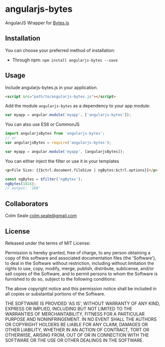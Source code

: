 # angularjs-bytes
AngularJS Wrapper for [Bytes.js](https://github.com/visionmedia/bytes.js) 

Installation
------------

You can choose your preferred method of installation:
* Through npm: `npm install angularjs-bytes --save`

Usage
-----
Include angularjs-bytes.js in your application.

```html
<script src="path/to/angularjs-bytes.js"></script>
```
Add the module `angularjs-bytes` as a dependency to your app module:

```js
var myapp = angular.module('myapp', ['angularjs-bytes']);
```

You can also use ES6 or CommonJS
```js
import angularjsBytes from 'angularjs-bytes';
// or
var angularjsBytes = require('angularjs-bytes');

var myapp = angular.module('myapp', [angularjsBytes]);
```

You can either inject the filter or use it in your templates
```html
<p>File Size: {{$ctrl.document.fileSize | ngBytes:$ctrl.options}}</p>
```
```js
const ngBytes = $filter('ngBytes');
ngBytes(1024);
// output: '1KB'
```

Collaborators
------------

Colm Seale <colm.seale@gmail.com>

License
----

Released under the terms of MIT License:

Permission is hereby granted, free of charge, to any person obtaining
a copy of this software and associated documentation files (the
'Software'), to deal in the Software without restriction, including
without limitation the rights to use, copy, modify, merge, publish,
distribute, sublicense, and/or sell copies of the Software, and to
permit persons to whom the Software is furnished to do so, subject to
the following conditions:

The above copyright notice and this permission notice shall be
included in all copies or substantial portions of the Software.

THE SOFTWARE IS PROVIDED 'AS IS', WITHOUT WARRANTY OF ANY KIND,
EXPRESS OR IMPLIED, INCLUDING BUT NOT LIMITED TO THE WARRANTIES OF
MERCHANTABILITY, FITNESS FOR A PARTICULAR PURPOSE AND NONINFRINGEMENT.
IN NO EVENT SHALL THE AUTHORS OR COPYRIGHT HOLDERS BE LIABLE FOR ANY
CLAIM, DAMAGES OR OTHER LIABILITY, WHETHER IN AN ACTION OF CONTRACT,
TORT OR OTHERWISE, ARISING FROM, OUT OF OR IN CONNECTION WITH THE
SOFTWARE OR THE USE OR OTHER DEALINGS IN THE SOFTWARE.
